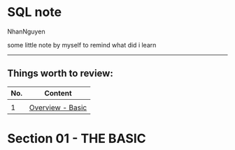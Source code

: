 # SQL note

NhanNguyen

some little note by myself to remind what did i learn

---

## Things worth to review:

| No. | Content                                   |
| --- | ----------------------------------------- |
|     |                                           |
| 1   | [Overview - Basic](#section-01-the-basic) |

# Section 01 - THE BASIC
